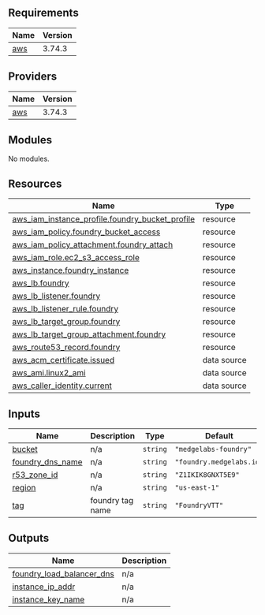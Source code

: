 <!-- BEGINNING OF PRE-COMMIT-TERRAFORM DOCS HOOK -->
## Requirements

| Name | Version |
|------|---------|
| <a name="requirement_aws"></a> [aws](#requirement\_aws) | 3.74.3 |

## Providers

| Name | Version |
|------|---------|
| <a name="provider_aws"></a> [aws](#provider\_aws) | 3.74.3 |

## Modules

No modules.

## Resources

| Name | Type |
|------|------|
| [aws_iam_instance_profile.foundry_bucket_profile](https://registry.terraform.io/providers/hashicorp/aws/3.74.3/docs/resources/iam_instance_profile) | resource |
| [aws_iam_policy.foundry_bucket_access](https://registry.terraform.io/providers/hashicorp/aws/3.74.3/docs/resources/iam_policy) | resource |
| [aws_iam_policy_attachment.foundry_attach](https://registry.terraform.io/providers/hashicorp/aws/3.74.3/docs/resources/iam_policy_attachment) | resource |
| [aws_iam_role.ec2_s3_access_role](https://registry.terraform.io/providers/hashicorp/aws/3.74.3/docs/resources/iam_role) | resource |
| [aws_instance.foundry_instance](https://registry.terraform.io/providers/hashicorp/aws/3.74.3/docs/resources/instance) | resource |
| [aws_lb.foundry](https://registry.terraform.io/providers/hashicorp/aws/3.74.3/docs/resources/lb) | resource |
| [aws_lb_listener.foundry](https://registry.terraform.io/providers/hashicorp/aws/3.74.3/docs/resources/lb_listener) | resource |
| [aws_lb_listener_rule.foundry](https://registry.terraform.io/providers/hashicorp/aws/3.74.3/docs/resources/lb_listener_rule) | resource |
| [aws_lb_target_group.foundry](https://registry.terraform.io/providers/hashicorp/aws/3.74.3/docs/resources/lb_target_group) | resource |
| [aws_lb_target_group_attachment.foundry](https://registry.terraform.io/providers/hashicorp/aws/3.74.3/docs/resources/lb_target_group_attachment) | resource |
| [aws_route53_record.foundry](https://registry.terraform.io/providers/hashicorp/aws/3.74.3/docs/resources/route53_record) | resource |
| [aws_acm_certificate.issued](https://registry.terraform.io/providers/hashicorp/aws/3.74.3/docs/data-sources/acm_certificate) | data source |
| [aws_ami.linux2_ami](https://registry.terraform.io/providers/hashicorp/aws/3.74.3/docs/data-sources/ami) | data source |
| [aws_caller_identity.current](https://registry.terraform.io/providers/hashicorp/aws/3.74.3/docs/data-sources/caller_identity) | data source |

## Inputs

| Name | Description | Type | Default | Required |
|------|-------------|------|---------|:--------:|
| <a name="input_bucket"></a> [bucket](#input\_bucket) | n/a | `string` | `"medgelabs-foundry"` | no |
| <a name="input_foundry_dns_name"></a> [foundry\_dns\_name](#input\_foundry\_dns\_name) | n/a | `string` | `"foundry.medgelabs.io"` | no |
| <a name="input_r53_zone_id"></a> [r53\_zone\_id](#input\_r53\_zone\_id) | n/a | `string` | `"Z1IKIK8GNXT5E9"` | no |
| <a name="input_region"></a> [region](#input\_region) | n/a | `string` | `"us-east-1"` | no |
| <a name="input_tag"></a> [tag](#input\_tag) | foundry tag name | `string` | `"FoundryVTT"` | no |

## Outputs

| Name | Description |
|------|-------------|
| <a name="output_foundry_load_balancer_dns"></a> [foundry\_load\_balancer\_dns](#output\_foundry\_load\_balancer\_dns) | n/a |
| <a name="output_instance_ip_addr"></a> [instance\_ip\_addr](#output\_instance\_ip\_addr) | n/a |
| <a name="output_instance_key_name"></a> [instance\_key\_name](#output\_instance\_key\_name) | n/a |
<!-- END OF PRE-COMMIT-TERRAFORM DOCS HOOK -->
